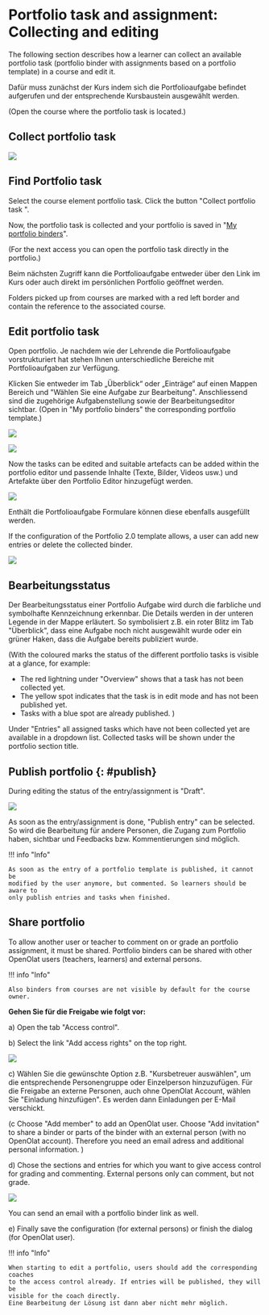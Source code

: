 #  Portfolio task and assignment: Collecting and editing

The following section describes how a learner can collect an available
portfolio task (portfolio binder with assignments based on a portfolio template) in a course and edit it.

Dafür muss zunächst der Kurs indem sich die Portfolioaufgabe befindet aufgerufen und der entsprechende Kursbaustein ausgewählt werden.

(Open the course where the portfolio task is located.)

## Collect portfolio task  


![](assets/pf_course_collect_assigment_EN.png)  

## Find Portfolio task 

Select the course element portfolio task. Click the button "Collect portfolio task ".  

Now, the portfolio task is collected and your portfolio is saved in "[My
portfolio binders](My_portfolio_binders.md)".  
  
  
(For the next access you can open the portfolio task directly in the
portfolio.)

Beim nächsten Zugriff kann die Portfolioaufgabe entweder über den Link im Kurs oder auch direkt im persönlichen Portfolio geöffnet werden.   
 
Folders picked up from courses are marked with a red left border and contain
the reference to the associated course.
  
## Edit portfolio task  

Open portfolio. Je nachdem wie der Lehrende die Portfolioaufgabe vorstrukturiert hat stehen Ihnen unterschiedliche Bereiche mit Portfolioaufgaben zur Verfügung. 

Klicken Sie entweder im Tab „Überblick“ oder „Einträge“ auf einen Mappen Bereich und "Wählen Sie eine Aufgabe zur Bearbeitung". Anschliessend sind die zugehörige Aufgabenstellung sowie der Bearbeitungseditor sichtbar.
(Open in "My portfolio binders" the corresponding portfolio template.)

![](assets/3_Portfolio.png) 

![](assets/3e_portfolio.png)  
  
Now the tasks can be edited and suitable artefacts can be added within the portfolio editor und passende Inhalte (Texte, Bilder, Videos usw.) und Artefakte über den Portfolio
Editor hinzugefügt werden. 

![](assets/5_Portfolio.png)  
 
 Enthält die Portfolioaufgabe Formulare können diese ebenfalls ausgefüllt werden. 

If the configuration of the Portfolio 2.0 template allows, a user can add new
entries or delete the collected binder.

![](assets/5_Portfolio.png)  

  
## Bearbeitungsstatus 
Der Bearbeitungsstatus einer Portfolio Aufgabe wird durch die farbliche und symbolhafte Kennzeichnung erkennbar. Die Details werden in der unteren Legende in der Mappe erläutert. So symbolisiert z.B.  ein roter Blitz im Tab "Überblick", dass eine Aufgabe noch nicht ausgewählt wurde oder ein grüner Haken, dass die Aufgabe bereits publiziert wurde. 

(With the coloured marks the status of the different portfolio tasks is visible
at a glance, for example:

  * The red lightning under "Overview" shows that a task has not been collected yet.
  * The yellow spot indicates that the task is in edit mode and has not been published yet.
  * Tasks with a blue spot are already published. )

Under "Entries" all assigned tasks which have not been collected yet are
available in a dropdown list. Collected tasks will be shown under the
portfolio section title.

## Publish portfolio {: #publish}
  
During editing the status of the entry/assignment is "Draft".
  
![](assets/pf_entry_publish_EN.png)  
  
 
As soon as the entry/assignment is done, "Publish entry" can be selected. So wird die Bearbeitung für andere Personen, die Zugang zum Portfolio haben, sichtbar und Feedbacks bzw. Kommentierungen sind möglich.   
 
!!! info "Info"

    As soon as the entry of a portfolio template is published, it cannot be
    modified by the user anymore, but commented. So learners should be aware to
    only publish entries and tasks when finished.

## Share portfolio 
  
To allow another user or teacher to comment on or grade an portfolio assignment, it must be shared.
Portfolio binders can be shared with other OpenOlat users (teachers, learners)
and external persons.

!!! info "Info"
    
    Also binders from courses are not visible by default for the course owner.

**Gehen Sie für die Freigabe wie folgt vor:**

a) Open the tab "Access control".

b) Select the link "Add access rights" on the top right.

![](assets/portfolio_access_control.png)  
  
c) Wählen Sie die gewünschte Option z.B. "Kursbetreuer auswählen", um die entsprechende Personengruppe oder Einzelperson hinzuzufügen. Für die Freigabe an externe Personen, auch ohne OpenOlat Account, wählen Sie "Einladung hinzufügen". Es werden dann Einladungen per
E-Mail verschickt. 

(c Choose "Add member" to add an OpenOlat user. Choose "Add invitation" to share
a binder or parts of the binder with an external person (with no OpenOlat
account). Therefore you need an email adress and additional personal
information.  ) 
  
d) Chose the sections and entries for which you want to give access control for
grading and commenting. External persons only can comment, but not grade.

![](assets/pf_access_control_rights_EN.png)


You can send an email with a portfolio binder link as well.  
  
e) Finally save the configuration (for external persons) or finish the dialog
(for OpenOlat user).  
  
!!! info  "Info"

    When starting to edit a portfolio, users should add the corresponding coaches
    to the access control already. If entries will be published, they will be
    visible for the coach directly.
    Eine Bearbeitung der Lösung ist dann aber nicht mehr möglich.

  

  

  


